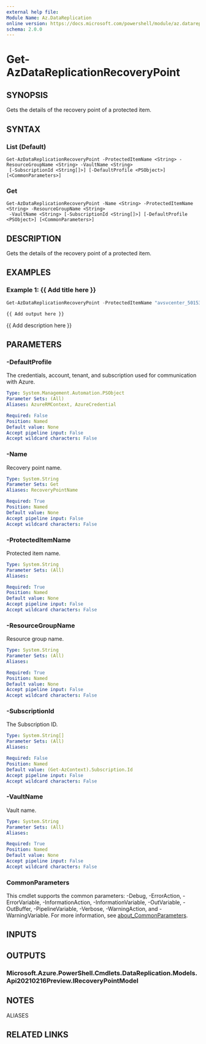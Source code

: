 ```yaml
---
external help file:
Module Name: Az.DataReplication
online version: https://docs.microsoft.com/powershell/module/az.datareplication/get-azdatareplicationrecoverypoint
schema: 2.0.0
---
```


# Get-AzDataReplicationRecoveryPoint

## SYNOPSIS
Gets the details of the recovery point of a protected item.

## SYNTAX

### List (Default)
```
Get-AzDataReplicationRecoveryPoint -ProtectedItemName <String> -ResourceGroupName <String> -VaultName <String>
 [-SubscriptionId <String[]>] [-DefaultProfile <PSObject>] [<CommonParameters>]
```

### Get
```
Get-AzDataReplicationRecoveryPoint -Name <String> -ProtectedItemName <String> -ResourceGroupName <String>
 -VaultName <String> [-SubscriptionId <String[]>] [-DefaultProfile <PSObject>] [<CommonParameters>]
```

## DESCRIPTION
Gets the details of the recovery point of a protected item.

## EXAMPLES

### Example 1: {{ Add title here }}
```powershell
Get-AzDataReplicationRecoveryPoint -ProtectedItemName "avsvcenter_5015355d-7426-885a-87e6-24ecf766eb6d" -ResourceGroupName arpita-air -VaultName vijamijun15
```

```output
{{ Add output here }}
```



{{ Add description here }}

## PARAMETERS

### -DefaultProfile
The credentials, account, tenant, and subscription used for communication with Azure.

```yaml
Type: System.Management.Automation.PSObject
Parameter Sets: (All)
Aliases: AzureRMContext, AzureCredential

Required: False
Position: Named
Default value: None
Accept pipeline input: False
Accept wildcard characters: False
```

### -Name
Recovery point name.

```yaml
Type: System.String
Parameter Sets: Get
Aliases: RecoveryPointName

Required: True
Position: Named
Default value: None
Accept pipeline input: False
Accept wildcard characters: False
```

### -ProtectedItemName
Protected item name.

```yaml
Type: System.String
Parameter Sets: (All)
Aliases:

Required: True
Position: Named
Default value: None
Accept pipeline input: False
Accept wildcard characters: False
```

### -ResourceGroupName
Resource group name.

```yaml
Type: System.String
Parameter Sets: (All)
Aliases:

Required: True
Position: Named
Default value: None
Accept pipeline input: False
Accept wildcard characters: False
```

### -SubscriptionId
The Subscription ID.

```yaml
Type: System.String[]
Parameter Sets: (All)
Aliases:

Required: False
Position: Named
Default value: (Get-AzContext).Subscription.Id
Accept pipeline input: False
Accept wildcard characters: False
```

### -VaultName
Vault name.

```yaml
Type: System.String
Parameter Sets: (All)
Aliases:

Required: True
Position: Named
Default value: None
Accept pipeline input: False
Accept wildcard characters: False
```

### CommonParameters
This cmdlet supports the common parameters: -Debug, -ErrorAction, -ErrorVariable, -InformationAction, -InformationVariable, -OutVariable, -OutBuffer, -PipelineVariable, -Verbose, -WarningAction, and -WarningVariable. For more information, see [about_CommonParameters](http://go.microsoft.com/fwlink/?LinkID=113216).

## INPUTS

## OUTPUTS

### Microsoft.Azure.PowerShell.Cmdlets.DataReplication.Models.Api20210216Preview.IRecoveryPointModel

## NOTES

ALIASES

## RELATED LINKS

